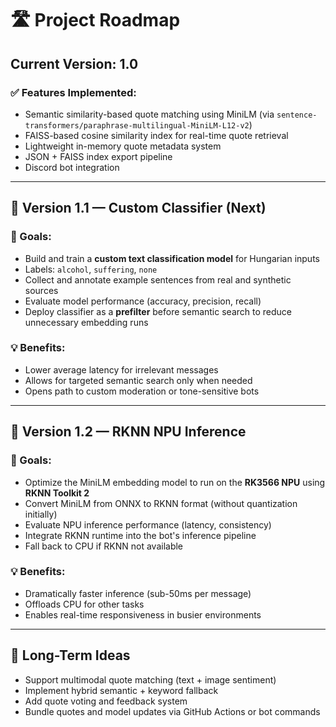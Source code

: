 # 🛣️ Project Roadmap

## Current Version: 1.0

### ✅ Features Implemented:
- Semantic similarity-based quote matching using MiniLM (via `sentence-transformers/paraphrase-multilingual-MiniLM-L12-v2`)
- FAISS-based cosine similarity index for real-time quote retrieval
- Lightweight in-memory quote metadata system
- JSON + FAISS index export pipeline
- Discord bot integration

---

## 📌 Version 1.1 — Custom Classifier (Next)

### 🎯 Goals:
- Build and train a **custom text classification model** for Hungarian inputs
- Labels: `alcohol`, `suffering`, `none`
- Collect and annotate example sentences from real and synthetic sources
- Evaluate model performance (accuracy, precision, recall)
- Deploy classifier as a **prefilter** before semantic search to reduce unnecessary embedding runs

### 💡 Benefits:
- Lower average latency for irrelevant messages
- Allows for targeted semantic search only when needed
- Opens path to custom moderation or tone-sensitive bots

---

## 📌 Version 1.2 — RKNN NPU Inference

### 🎯 Goals:
- Optimize the MiniLM embedding model to run on the **RK3566 NPU** using **RKNN Toolkit 2**
- Convert MiniLM from ONNX to RKNN format (without quantization initially)
- Evaluate NPU inference performance (latency, consistency)
- Integrate RKNN runtime into the bot's inference pipeline
- Fall back to CPU if RKNN not available

### 💡 Benefits:
- Dramatically faster inference (sub-50ms per message)
- Offloads CPU for other tasks
- Enables real-time responsiveness in busier environments

---

## 🚀 Long-Term Ideas
- Support multimodal quote matching (text + image sentiment)
- Implement hybrid semantic + keyword fallback
- Add quote voting and feedback system
- Bundle quotes and model updates via GitHub Actions or bot commands